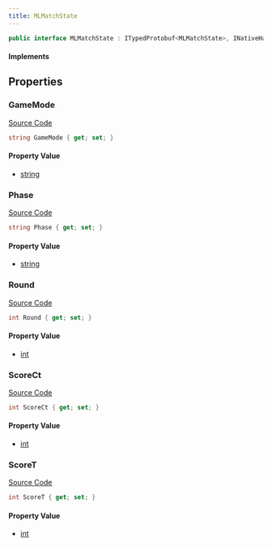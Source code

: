 ```yaml
---
title: MLMatchState
---
```


```csharp
public interface MLMatchState : ITypedProtobuf<MLMatchState>, INativeHandle
```

#### Implements

## Properties

### GameMode

[Source Code](https://github.com/swiftly-solution/swiftlys2/blob/beta/managed/src/SwiftlyS2.Generated/Protobufs/Interfaces/MLMatchState.cs#L13)

```csharp
string GameMode { get; set; }
```

#### Property Value

- [string](https://learn.microsoft.com/dotnet/api/system.string)

### Phase

[Source Code](https://github.com/swiftly-solution/swiftlys2/blob/beta/managed/src/SwiftlyS2.Generated/Protobufs/Interfaces/MLMatchState.cs#L16)

```csharp
string Phase { get; set; }
```

#### Property Value

- [string](https://learn.microsoft.com/dotnet/api/system.string)

### Round

[Source Code](https://github.com/swiftly-solution/swiftlys2/blob/beta/managed/src/SwiftlyS2.Generated/Protobufs/Interfaces/MLMatchState.cs#L19)

```csharp
int Round { get; set; }
```

#### Property Value

- [int](https://learn.microsoft.com/dotnet/api/system.int32)

### ScoreCt

[Source Code](https://github.com/swiftly-solution/swiftlys2/blob/beta/managed/src/SwiftlyS2.Generated/Protobufs/Interfaces/MLMatchState.cs#L22)

```csharp
int ScoreCt { get; set; }
```

#### Property Value

- [int](https://learn.microsoft.com/dotnet/api/system.int32)

### ScoreT

[Source Code](https://github.com/swiftly-solution/swiftlys2/blob/beta/managed/src/SwiftlyS2.Generated/Protobufs/Interfaces/MLMatchState.cs#L25)

```csharp
int ScoreT { get; set; }
```

#### Property Value

- [int](https://learn.microsoft.com/dotnet/api/system.int32)

